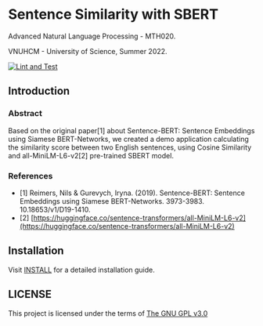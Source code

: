 # Sentence Similarity with SBERT
Advanced Natural Language Processing - MTH020.

VNUHCM - University of Science, Summer 2022.

[![Lint and Test](https://github.com/trhgquan/sbert-sentence-similarity/actions/workflows/lint.yml/badge.svg)](https://github.com/trhgquan/sbert-sentence-similarity/actions/workflows/lint.yml)

## Introduction
### Abstract
Based on the original paper[1] about Sentence-BERT: Sentence Embeddings using Siamese BERT-Networks, we created a demo application calculating the similarity score between two English sentences, using Cosine Similarity and all-MiniLM-L6-v2[2] pre-trained SBERT model.

### References
- [1] Reimers, Nils & Gurevych, Iryna. (2019). Sentence-BERT: Sentence Embeddings using Siamese BERT-Networks. 3973-3983. 10.18653/v1/D19-1410. 
- [2] [https://huggingface.co/sentence-transformers/all-MiniLM-L6-v2](https://huggingface.co/sentence-transformers/all-MiniLM-L6-v2)

## Installation
Visit [INSTALL](INSTALL.md) for a detailed installation guide.

## LICENSE
This project is licensed under the terms of [The GNU GPL v3.0](LICENSE)
